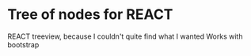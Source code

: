 # Tree of nodes for REACT

REACT treeview, because I couldn't quite find what I wanted
Works with bootstrap
